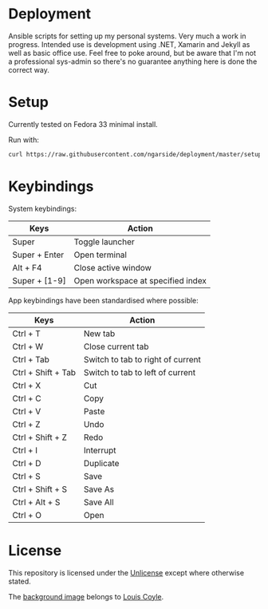 # Deployment

Ansible scripts for setting up my personal systems. Very much a work in progress. Intended use is development using .NET, Xamarin and Jekyll as well as basic office use. Feel free to poke around, but be aware that I'm not a professional sys-admin so there's no guarantee anything here is done the correct way.

# Setup

Currently tested on Fedora 33 minimal install.

Run with:

```sh
curl https://raw.githubusercontent.com/ngarside/deployment/master/setup.sh | bash
```

# Keybindings

System keybindings:

| Keys | Action |
|-|-|
| Super | Toggle launcher |
| Super + Enter | Open terminal |
| Alt + F4 | Close active window |
| Super + [1-9] | Open workspace at specified index |

App keybindings have been standardised where possible:

| Keys | Action |
|-|-|
| Ctrl + T | New tab |
| Ctrl + W | Close current tab |
| Ctrl + Tab | Switch to tab to right of current |
| Ctrl + Shift + Tab | Switch to tab to left of current |
| Ctrl + X | Cut |
| Ctrl + C | Copy |
| Ctrl + V | Paste |
| Ctrl + Z | Undo |
| Ctrl + Shift + Z | Redo |
| Ctrl + I | Interrupt |
| Ctrl + D | Duplicate |
| Ctrl + S | Save |
| Ctrl + Shift + S | Save As |
| Ctrl + Alt + S | Save All |
| Ctrl + O | Open |

# License

This repository is licensed under the [Unlicense](license.md) except where otherwise stated.

The [background image](sway/background.jpg) belongs to [Louis Coyle](https://dribbble.com/louiscoyle/projects/243171-Lakeside#attachment-332811).